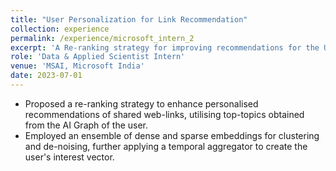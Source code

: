 ```yaml
---
title: "User Personalization for Link Recommendation"
collection: experience
permalink: /experience/microsoft_intern_2
excerpt: 'A Re-ranking strategy for improving recommendations for the User'
role: 'Data & Applied Scientist Intern'
venue: 'MSAI, Microsoft India'
date: 2023-07-01
---
```


- Proposed a re-ranking strategy to enhance personalised recommendations of shared web-links, utilising top-topics obtained from the AI Graph of the user.
- Employed an ensemble of dense and sparse embeddings for clustering and de-noising, further applying a temporal aggregator to create the user's interest vector.